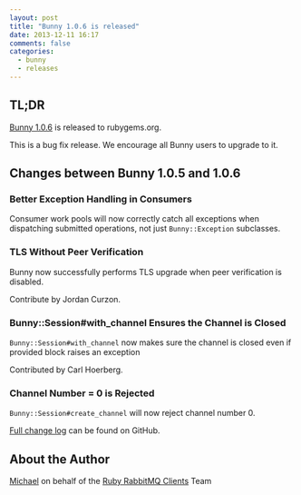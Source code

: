 ```yaml
---
layout: post
title: "Bunny 1.0.6 is released"
date: 2013-12-11 16:17
comments: false
categories:
  - bunny
  - releases
---
```


## TL;DR

[Bunny 1.0.6](https://rubygems.org/gems/bunny/versions/1.0.6) is released to rubygems.org.

This is a bug fix release.
We encourage all Bunny users to upgrade to it.


## Changes between Bunny 1.0.5 and 1.0.6

### Better Exception Handling in Consumers

Consumer work pools will now correctly catch all exceptions
when dispatching submitted operations, not just `Bunny::Exception`
subclasses.

### TLS Without Peer Verification

Bunny now successfully performs TLS upgrade when peer verification
is disabled.

Contribute by Jordan Curzon.

### Bunny::Session#with_channel Ensures the Channel is Closed

`Bunny::Session#with_channel` now makes sure the channel is closed
even if provided block raises an exception

Contributed by Carl Hoerberg.


### Channel Number = 0 is Rejected

`Bunny::Session#create_channel` will now reject channel number 0.



[Full change log](https://github.com/ruby-amqp/bunny/blob/1.0.x-stable/ChangeLog.md) can be found on GitHub.


## About the Author

[Michael](http://twitter.com/michaelklishin) on behalf of the [Ruby RabbitMQ Clients](http://github.com/ruby-amqp) Team
